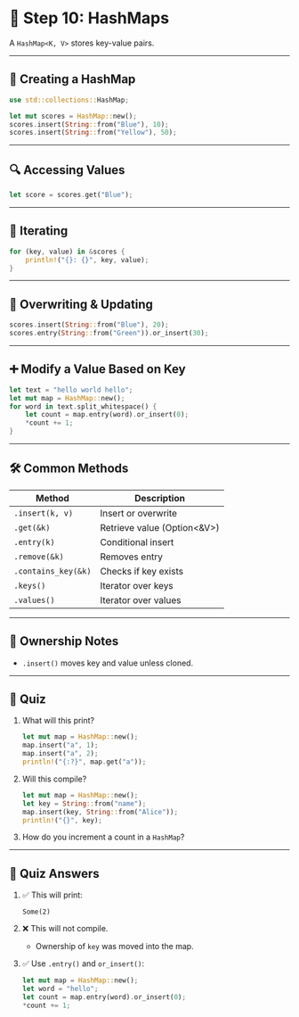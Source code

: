
# 🧩 Step 10: HashMaps

A `HashMap<K, V>` stores key-value pairs.

---

## 🧰 Creating a HashMap

```rust
use std::collections::HashMap;

let mut scores = HashMap::new();
scores.insert(String::from("Blue"), 10);
scores.insert(String::from("Yellow"), 50);
```

---

## 🔍 Accessing Values

```rust
let score = scores.get("Blue");
```

---

## 🔁 Iterating

```rust
for (key, value) in &scores {
    println!("{}: {}", key, value);
}
```

---

## 🧹 Overwriting & Updating

```rust
scores.insert(String::from("Blue"), 20);
scores.entry(String::from("Green")).or_insert(30);
```

---

## ➕ Modify a Value Based on Key

```rust
let text = "hello world hello";
let mut map = HashMap::new();
for word in text.split_whitespace() {
    let count = map.entry(word).or_insert(0);
    *count += 1;
}
```

---

## 🛠️ Common Methods

| Method             | Description                             |
|--------------------|-----------------------------------------|
| `.insert(k, v)`    | Insert or overwrite                     |
| `.get(&k)`         | Retrieve value (Option<&V>)             |
| `.entry(k)`        | Conditional insert                      |
| `.remove(&k)`      | Removes entry                           |
| `.contains_key(&k)`| Checks if key exists                    |
| `.keys()`          | Iterator over keys                      |
| `.values()`        | Iterator over values                    |

---

## 📛 Ownership Notes

- `.insert()` moves key and value unless cloned.

---

## 🧪 Quiz

1. What will this print?
   ```rust
   let mut map = HashMap::new();
   map.insert("a", 1);
   map.insert("a", 2);
   println!("{:?}", map.get("a"));
   ```

2. Will this compile?
   ```rust
   let mut map = HashMap::new();
   let key = String::from("name");
   map.insert(key, String::from("Alice"));
   println!("{}", key);
   ```

3. How do you increment a count in a `HashMap`?

---

## 🧠 Quiz Answers

1. ✅ This will print:
   ```
   Some(2)
   ```

2. ❌ This will not compile.
   - Ownership of `key` was moved into the map.

3. ✅ Use `.entry()` and `or_insert()`:

   ```rust
   let mut map = HashMap::new();
   let word = "hello";
   let count = map.entry(word).or_insert(0);
   *count += 1;
   ```
